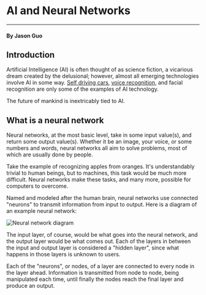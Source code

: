 # AI and Neural Networks
-------
#### By Jason Guo

Introduction
---
Artificial Intelligence (AI) is often thought of as science fiction, a vicarious dream created by the delusional; however, almost all emerging technologies involve AI in some way. [Self driving cars](http://www.businessinsider.com/heres-what-the-future-of-self-driving-cars-realistically-looks-like-2017-7), [voice recognition](https://medium.com/swlh/5-reasons-why-google-assistant-is-the-future-of-ai-11a07b64f981), and facial recognition are only some of the examples of AI technology.  

The future of mankind is inextricably tied to AI.



What is a neural network
---
Neural networks, at the most basic level, take in some input value(s), and return some output value(s). Whether it be an image, your voice, or some numbers and words, neural networks all aim to solve problems, most of which are usually done by people.   

Take the example of recognizing apples from oranges. It's understandably trivial to human beings, but to machines, this task would be much more difficult. Neural networks make these tasks, and many more, possible for computers to overcome.

Named and modeled after the human brain, neural networks use connected "neurons" to transmit information from input to output. Here is a diagram of an example neural network:

![Neural network diagram](https://www.pyimagesearch.com/wp-content/uploads/2016/08/simple_neural_network_header.jpg)

The input layer, of course, would be what goes into the neural network, and the output layer would be what comes out. Each of the layers in between the input and output layer is considered a "hidden layer", since what happens in those layers is unknown to users.

Each of the "neurons", or nodes, of a layer are connected to every node in the layer ahead. Information is transmitted from node to node, being manipulated each time, until finally the nodes reach the final layer and produce an output.

